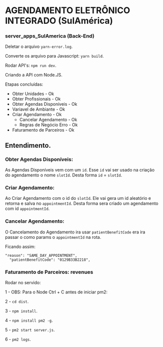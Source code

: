 # AGENDAMENTO ELETRÔNICO INTEGRADO (SulAmérica)
### server_apps_SulAmerica (Back-End)

Deletar o arquivo ```yarn-error.log```.

Converte os arquivo para Javascript: ```yarn build```.

Rodar API's: ```npm run dev```.

Criando a API com Node.JS.

Etapas concluídas:

- Obter Unidades - Ok
- Obter Profissionais - Ok
- Obter Agendas Disponíveis - Ok
- Variavel de Ambiante - Ok
- Criar Agendamento - Ok
  - Cancelar Agendamento - Ok
  - Regras de Negócio Erro - Ok 
- Faturamento de Parceiros - Ok  

## Entendimento.
  ### Obter Agendas Disponíveis:
  As Agendas Disponíveis vem com um `id`.
  Esse `id` vai ser usado na criação do agendamento o nome `slotId`.
  Desta forma `id` = `slotId`.

  ### Criar Agendamento:
  Ao Criar Agendamento com o id do `slotId`.
  Ele vai gera um id aleatório e retorna e salva no `appointmentId`. 
  Desta forma sera criado um agendamento com id `appointmentId`.

  ### Cancelar Agendamento:
  O Cancelamento do Agendamento ira usar `patientBenefitCode` era ira passar o como params o `appointmentId` na rota.
    
  Ficando assim:
  ```
  "reason": "SAME_DAY_APPOINTMENT",
	"patientBenefitCode": "0129B33B2218",
  ```
  ### Faturamento de Parceiros: revenues
  
Rodar no servido:

1 - OBS: Para o Node Ctrl + C antes de iniciar pm2:

2 - `cd dist`.

3 - `npm install`.

4 - `npm install pm2 -g`.

5 - `pm2 start server.js`.

6 - `pm2 logs`.

